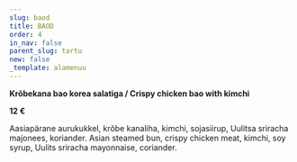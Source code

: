 ```yaml
---
slug: baod
title: BAOD
order: 4
in_nav: false
parent_slug: tartu
new: false
_template: alamenuu
---
```


**Krõbekana bao korea salatiga / Crispy chicken bao with kimchi**

**12 €**

<span class="koostis">Aasiapärane aurukukkel, krõbe kanaliha, kimchi, sojasiirup, Uulitsa sriracha majonees, koriander. Asian steamed bun, crispy chicken meat, kimchi, soy syrup, Uulits sriracha mayonnaise, coriander.
